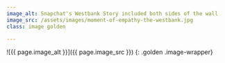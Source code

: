 ```yaml
---
image_alt: Snapchat's Westbank Story included both sides of the wall
image_src: /assets/images/moment-of-empathy-the-westbank.jpg
class: image golden

---
```


![{{ page.image_alt }}]({{ page.image_src }})
{: .golden .image-wrapper}
